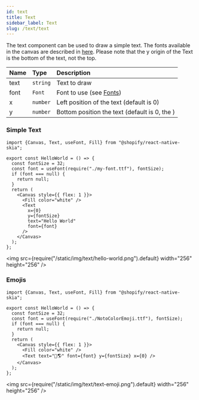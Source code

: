 ```yaml
---
id: text
title: Text
sidebar_label: Text
slug: /text/text
---
```


The text component can be used to draw a simple text.
The fonts available in the canvas are described in [here](/docs/text/fonts).
Please note that the y origin of the Text is the bottom of the text, not the top.

| Name        | Type       |  Description                                                  |
|:------------|:-----------|:--------------------------------------------------------------|
| text        | `string`   | Text to draw                                                  |
| font        | `Font`     | Font to use (see [Fonts](/docs/text/fonts))                   |
| x           | `number`   | Left position of the text (default is 0)                      |
| y           | `number`   | Bottom position the text (default is 0, the )                 |

### Simple Text

```tsx twoslash
import {Canvas, Text, useFont, Fill} from "@shopify/react-native-skia";

export const HelloWorld = () => {
  const fontSize = 32;
  const font = useFont(require("./my-font.ttf"), fontSize);
  if (font === null) {
    return null;
  }
  return (
    <Canvas style={{ flex: 1 }}>
      <Fill color="white" />
      <Text
        x={0}
        y={fontSize}
        text="Hello World"
        font={font}
      />
    </Canvas>
  );
};
```

<img src={require("/static/img/text/hello-world.png").default} width="256" height="256" />


### Emojis

```tsx twoslash
import {Canvas, Text, useFont, Fill} from "@shopify/react-native-skia";

export const HelloWorld = () => {
  const fontSize = 32;
  const font = useFont(require("./NotoColorEmoji.ttf"), fontSize);
  if (font === null) {
    return null;
  }
  return (
    <Canvas style={{ flex: 1 }}>
      <Fill color="white" />
      <Text text="🙋🌎" font={font} y={fontSize} x={0} />
    </Canvas>
  );
};
```

<img src={require("/static/img/text/text-emoji.png").default} width="256" height="256" />

